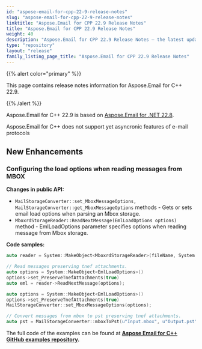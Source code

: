 ```yaml
---
id: "aspose-email-for-cpp-22-9-release-notes"
slug: "aspose-email-for-cpp-22-9-release-notes"
linktitle: "Aspose.Email for CPP 22.9 Release Notes"
title: "Aspose.Email for CPP 22.9 Release Notes"
weight: 40
description: "Aspose.Email for CPP 22.9 Release Notes – the latest updates and fixes."
type: "repository"
layout: "release"
family_listing_page_title: "Aspose.Email for CPP 22.9 Release Notes"
---
```


{{% alert color="primary" %}}

This page contains release notes information for Aspose.Email for C++ 22.9.

{{% /alert %}}

Aspose.Email for C++ 22.9 is based on [Aspose.Email for .NET 22.8](/email/net/release-notes/2022/aspose-email-for-net-22-8-release-notes/).

Aspose.Email for C++ does not support yet asyncronic features of e-mail protocols


## **New Enhancements**

### **Configuring the load options when reading messages from MBOX**

**Changes in public API:**

 - `MailStorageConverter::set_MboxMessageOptions, MailStorageConverter::get_MboxMessageOptions` methods - Gets or sets email load options when parsing an Mbox storage.
 - `MboxrdStorageReader::ReadNextMessage(EmlLoadOptions options)` method - EmlLoadOptions parameter specifies options when reading message from Mbox storage.

**Code samples:**

```cpp
auto reader = System::MakeObject<MboxrdStorageReader>(fileName, System::MakeObject<MboxLoadOptions>());

// Read messages preserving tnef attachments.
auto options = System::MakeObject<EmlLoadOptions>()
options->set_PreserveTnefAttachments(true)
auto eml = reader->ReadNextMessage(options);
```

```cpp
auto options = System::MakeObject<EmlLoadOptions>()
options->set_PreserveTnefAttachments(true)
MailStorageConverter::set_MboxMessageOptions(options);

// Convert messages from mbox to pst preserving tnef attachments.
auto pst = MailStorageConverter::mboxToPst(u"Input.mbox", u"Output.pst");
```


The full code of the examples can be found at **[Aspose Email for C++ GitHub examples repository](https://github.com/aspose-email/Aspose.Email-for-C).**
